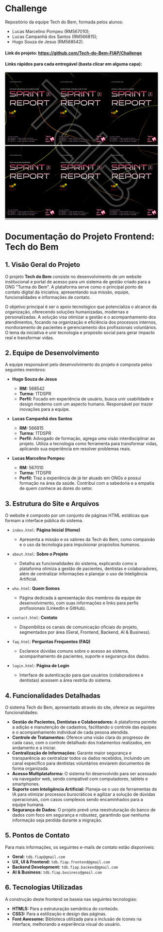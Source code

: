 # Challenge

Repositório da equipe Tech do Bem, formada pelos alunos:

- Lucas Marcelino Pompeu (RM567010);
- Lucas Campanhã dos Santos (RM566815);
- Hugo Souza de Jesus (RM568542).

#### Link do projeto: https://github.com/Tech-do-Bem-FIAP/Challenge

#### Links rápidos para cada entregável (basta clicar em alguma capa):

<table style="border-collapse: collapse;">
  <tr>
    <td style="padding: 0;"><a href="https://github.com/Tech-do-Bem-FIAP/Challenge/tree/main/Software_Engineering_and_Business_Model"><img src="https://github.com/Tech-do-Bem-FIAP/Challenge/raw/main/Capas/Sprint_1/capa_sebm_page-0001.webp" alt="SEBM" width="250"></a></td>
    <td style="padding: 0;"><a href="https://github.com/Tech-do-Bem-FIAP/Challenge/tree/main/Computational_Thinking_Using_Python"><img src="https://github.com/Tech-do-Bem-FIAP/Challenge/raw/main/Capas/Sprint_1/capa_python_page-0001.webp" alt="Python" width="250"></a></td>
    <td style="padding: 0;"><a href="https://github.com/Tech-do-Bem-FIAP/Challenge/tree/main/Artificial_Intelligence_and_Chatbot"><img src="https://github.com/Tech-do-Bem-FIAP/Challenge/raw/main/Capas/Sprint_1/capa_chatbot_page-0001.webp" alt="Chatbot" width="250"></a></td>
  </tr>
  <tr>
    <td style="padding: 0;"><a href="https://github.com/Tech-do-Bem-FIAP/Challenge/tree/main/Front-End_Design_Engineering"><img src="https://github.com/Tech-do-Bem-FIAP/Challenge/raw/main/Capas/Sprint_1/capa_frontend_page-0001.webp" alt="Front-End" width="250"></a></td>
    <td style="padding: 0;"><a href="https://github.com/Tech-do-Bem-FIAP/Challenge/tree/main/Domain_Driven_Design_Using_Java"><img src="https://github.com/Tech-do-Bem-FIAP/Challenge/raw/main/Capas/Sprint_1/capa_java_page-0001.webp" alt="Java" width="250"></a></td>
    <td style="padding: 0;"><a href="https://github.com/Tech-do-Bem-FIAP/Challenge/tree/main/Building_Relational_Database"><img src="https://github.com/Tech-do-Bem-FIAP/Challenge/raw/main/Capas/Sprint_1/capa_database_page-0001.webp" alt="Database" width="250"></a></td>
  </tr>
</table>


# **Documentação do Projeto Frontend: Tech do Bem**

## **1. Visão Geral do Projeto**

O projeto **Tech do Bem** consiste no desenvolvimento de um website institucional e portal de acesso para um sistema de gestão criado para a ONG "Turma do Bem". A plataforma serve como o principal ponto de contato digital da iniciativa, apresentando sua missão, equipe, funcionalidades e informações de contato.

O objetivo principal é ser o apoio tecnológico que potencializa o alcance da organização, oferecendo soluções humanizadas, modernas e personalizadas. A solução visa otimizar a gestão e o acompanhamento dos atendimentos, focando na organização e eficiência dos processos internos, monitoramento de pacientes e gerenciamento dos profissionais voluntários. O lema da iniciativa é unir tecnologia e propósito social para gerar impacto real e transformar vidas.

## **2. Equipe de Desenvolvimento**

A equipe responsável pelo desenvolvimento do projeto é composta pelos seguintes membros:

* **Hugo Souza de Jesus**
    * **RM:** 568542
    * **Turma:** 1TDSPR
    * **Perfil:** Focado em experiência de usuário, busca unir usabilidade e design moderno com um aspecto humano. Responsável por trazer inovações para a equipe.

* **Lucas Campanhã dos Santos**
    * **RM:** 566815
    * **Turma:** 1TDSPR
    * **Perfil:** Advogado de formação, agrega uma visão interdisciplinar ao projeto. Utiliza a tecnologia como ferramenta para transformar vidas, aplicando sua experiência em resolver problemas reais.

* **Lucas Marcelino Pompeu**
    * **RM:** 567010
    * **Turma:** 1TDSPR
    * **Perfil:** Traz a experiência de já ter atuado em ONGs e possui formação na área da saúde. Contribui com a sabedoria e a empatia de quem conhece as dores do setor.

## **3. Estrutura do Site e Arquivos**

O website é composto por um conjunto de páginas HTML estáticas que formam a interface pública do sistema.

* `index.html`: **Página Inicial (Home)**
    * Apresenta a missão e os valores da Tech do Bem, como compaixão e o uso da tecnologia para impulsionar propósitos humanos.

* `about.html`: **Sobre o Projeto**
    * Detalha as funcionalidades do sistema, explicando como a plataforma otimiza a gestão de pacientes, dentistas e colaboradores, além de centralizar informações e planejar o uso de Inteligência Artificial.

* `who.html`: **Quem Somos**
    * Página dedicada à apresentação dos membros da equipe de desenvolvimento, com suas informações e links para perfis profissionais (LinkedIn e GitHub).

* `contact.html`: **Contato**
    * Disponibiliza os canais de comunicação oficiais do projeto, segmentados por área (Geral, Frontend, Backend, AI & Business).

* `faq.html`: **Perguntas Frequentes (FAQ)**
    * Esclarece dúvidas comuns sobre o acesso ao sistema, acompanhamento de pacientes, suporte e segurança dos dados.

* `login.html`: **Página de Login**
    * Interface de autenticação para que usuários (colaboradores e dentistas) acessem a área restrita do sistema.

## **4. Funcionalidades Detalhadas**

O sistema Tech do Bem, apresentado através do site, oferece as seguintes funcionalidades:

* **Gestão de Pacientes, Dentistas e Colaboradores:** A plataforma permite a adição e manutenção de cadastros, facilitando o controle das equipes e o acompanhamento individual de cada pessoa atendida.
* **Controle de Tratamentos:** Oferece uma visão clara do progresso de cada caso, com o controle detalhado dos tratamentos realizados, em andamento e a iniciar.
* **Centralização de Informações:** Garante maior segurança e transparência ao centralizar todos os dados recebidos, incluindo um canal específico para dentistas voluntários enviarem documentos de forma organizada.
* **Acesso Multiplataforma:** O sistema foi desenvolvido para ser acessado via navegador web, sendo compatível com computadores, tablets e smartphones.
* **Suporte com Inteligência Artificial:** Planeja-se o uso de ferramentas de IA para otimizar processos burocráticos e agilizar a solução de dúvidas operacionais, com casos complexos sendo encaminhados para a equipe humana.
* **Segurança de Dados:** O projeto prevê uma reestruturação do banco de dados com foco em segurança e robustez, garantindo que nenhuma informação seja perdida durante a migração.

## **5. Pontos de Contato**

Para mais informações, os seguintes e-mails de contato estão disponíveis:

* **Geral:** `tdb.fiap@gmail.com`
* **UX, UI & Frontend:** `tdb.fiap.frontend@gmail.com`
* **Backend Development:** `tdb.fiap.backend@gmail.com`
* **AI & Business:** `tdb.fiap.business@gmail.com`

## **6. Tecnologias Utilizadas**

A construção deste frontend se baseia nas seguintes tecnologias:

* **HTML5:** Para a estruturação semântica do conteúdo.
* **CSS3:** Para a estilização e design das páginas.
* **Font Awesome:** Biblioteca utilizada para a inclusão de ícones na interface, melhorando a experiência visual do usuário.
